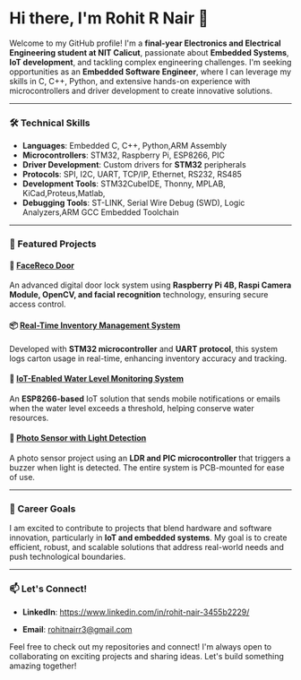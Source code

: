 # Hi there, I'm Rohit R Nair 👋

Welcome to my GitHub profile! I'm a **final-year Electronics and Electrical Engineering student at NIT Calicut**, passionate about **Embedded Systems**, **IoT development**, and tackling complex engineering challenges. I'm seeking opportunities as an **Embedded Software Engineer**, where I can leverage my skills in C, C++, Python, and extensive hands-on experience with microcontrollers and driver development to create innovative solutions.

---

### 🛠 Technical Skills
- **Languages**: Embedded C, C++, Python,ARM Assembly
- **Microcontrollers**: STM32, Raspberry Pi, ESP8266, PIC
- **Driver Development**: Custom drivers for **STM32** peripherals
- **Protocols**: SPI, I2C, UART, TCP/IP, Ethernet, RS232, RS485
- **Development Tools**: STM32CubeIDE, Thonny, MPLAB, KiCad,Proteus,Matlab,
- **Debugging Tools**: ST-LINK, Serial Wire Debug (SWD), Logic Analyzers,ARM GCC Embedded Toolchain

---

### 🌟 Featured Projects

#### 📸 [FaceReco Door](https://github.com/your-repo-link)
An advanced digital door lock system using **Raspberry Pi 4B, Raspi Camera Module, OpenCV, and facial recognition** technology, ensuring secure access control.

#### 📦 [Real-Time Inventory Management System](https://github.com/your-repo-link)
Developed with **STM32 microcontroller** and **UART protocol**, this system logs carton usage in real-time, enhancing inventory accuracy and tracking.

#### 🌊 [IoT-Enabled Water Level Monitoring System](https://github.com/your-repo-link)
An **ESP8266-based** IoT solution that sends mobile notifications or emails when the water level exceeds a threshold, helping conserve water resources.

#### 🔆 [Photo Sensor with Light Detection](https://github.com/your-repo-link)
A photo sensor project using an **LDR and PIC microcontroller** that triggers a buzzer when light is detected. The entire system is PCB-mounted for ease of use.

---

### 🎯 Career Goals

I am excited to contribute to projects that blend hardware and software innovation, particularly in **IoT and embedded systems**. My goal is to create efficient, robust, and scalable solutions that address real-world needs and push technological boundaries.

---

### 📫 Let's Connect!
- **LinkedIn**: https://www.linkedin.com/in/rohit-nair-3455b2229/

- **Email**: rohitnairr3@gmail.com

Feel free to check out my repositories and connect! I'm always open to collaborating on exciting projects and sharing ideas. Let's build something amazing together!
